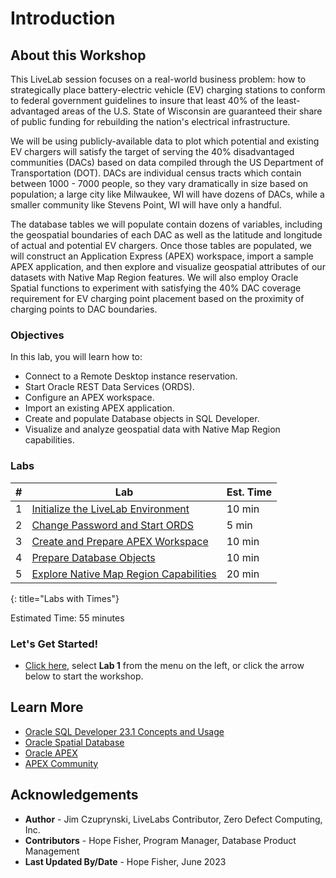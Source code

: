 # Introduction

## About this Workshop
This LiveLab session focuses on a real-world business problem: how to strategically place battery-electric vehicle (EV) charging stations to conform to federal government guidelines to insure that least 40% of the least-advantaged areas of the U.S. State of Wisconsin are guaranteed their share of public funding for rebuilding the nation's electrical infrastructure.

We will be using publicly-available data to plot which potential and existing EV chargers will satisfy the target of serving the 40% disadvantaged communities (DACs) based on data compiled through the US Department of Transportation (DOT). DACs are individual census tracts which contain between 1000 - 7000 people, so they vary dramatically in size based on population; a large city like Milwaukee, WI will have dozens of DACs, while a smaller community like Stevens Point, WI will have only a handful.

The database tables we will populate contain dozens of variables, including the geospatial boundaries of each DAC as well as the latitude and longitude of actual and potential EV chargers. Once those tables are populated, we will construct an Application Express (APEX) workspace, import a sample APEX application, and then explore and visualize geospatial attributes of our datasets with Native Map Region features. We will also employ Oracle Spatial functions to experiment with satisfying the 40% DAC coverage requirement for EV charging point placement based on the proximity of charging points to DAC boundaries.

### Objectives
In this lab, you will learn how to:
- Connect to a Remote Desktop instance reservation.
- Start Oracle REST Data Services (ORDS).
- Configure an APEX workspace.
- Import an existing APEX application.
- Create and populate Database objects in SQL Developer.
- Visualize and analyze geospatial data with Native Map Region capabilities.

### Labs

| # | Lab | Est. Time |
| --- | --- | --- |
| 1 | [Initialize the LiveLab Environment](?lab=initalize_livelabs_environment) | 10 min |
| 2 | [Change Password and Start ORDS](?lab=change_pw) | 5 min |
| 3 | [Create and Prepare APEX Workspace](?lab=apex-prepare-workspace) | 10 min |
| 4 | [Prepare Database Objects](?lab=prepare-database-objects) | 10 min |
| 5 | [Explore Native Map Region Capabilities](?lab=explore-native-map-regions) | 20 min |
{: title="Labs with Times"}

Estimated Time: 55 minutes

### **Let's Get Started!**

- [Click here](?lab=initalize_livelabs_environment), select **Lab 1** from the menu on the left, or click the arrow below to start the workshop.

## Learn More

- [Oracle SQL Developer 23.1 Concepts and Usage](https://docs.oracle.com/en/database/oracle/sql-developer/23.1/rptug/sql-developer-concepts-usage.html#GUID-464C045C-FBDF-417A-A20B-037D294B3BDA)
- [Oracle Spatial Database](https://www.oracle.com/database/spatial/)
- [Oracle APEX](https://apex.oracle.com/en/)
- [APEX Community](https://apex.oracle.com/community)

## Acknowledgements

* **Author** - Jim Czuprynski, LiveLabs Contributor, Zero Defect Computing, Inc.
* **Contributors** - Hope Fisher, Program Manager, Database Product Management
* **Last Updated By/Date** - Hope Fisher, June 2023